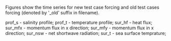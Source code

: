 Figures show the time series for new test case forcing and old test cases forcing (denoted by '_old' suffix in filename).

prof_s - salinity profile;
prof_t - temperature profile;
sur_hf - heat flux;
sur_mfx - momentum flux in x direction;
sur_mfy - momentum flux in x direction;
sur_nsw - net shortwave radiation;
sur_t - sea surface temprature;
